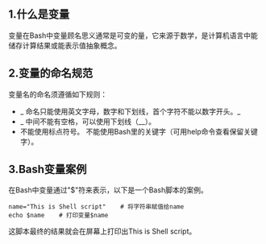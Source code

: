 ## 1.什么是变量

变量在Bash中变量顾名思义通常是可变的量，它来源于数学，是计算机语言中能储存计算结果或能表示值抽象概念。

## 2.变量的命名规范

变量名的命名须遵循如下规则：

* _ 命名只能使用英文字母，数字和下划线，首个字符不能以数字开头。_
* _ 中间不能有空格，可以使用下划线（__）。
*  不能使用标点符号。 不能使用Bash里的关键字（可用help命令查看保留关键字）。

## 3.Bash变量案例
在Bash中变量通过"$"符来表示，以下是一个Bash脚本的案例。
```
name="This is Shell script"    # 将字符串赋值给name
echo $name    # 打印变量$name
```
这脚本最终的结果就会在屏幕上打印出This is Shell script。







